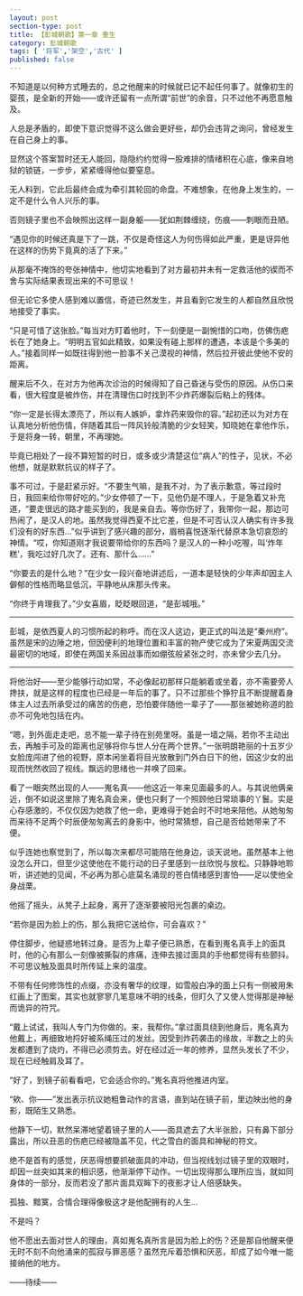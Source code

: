 ```yaml
---
layout: post
section-type: post
title: 【彭城朝歌】第一章 重生
category: 彭城朝歌
tags: [ '将军','架空','古代' ]
published: false
---
```

不知道是以何种方式睡去的，总之他醒来的时候就已记不起任何事了。就像初生的婴孩，是全新的开始——或许还留有一点所谓“前世”的余音，只不过他不再愿意触及。


人总是矛盾的，即使下意识觉得不这么做会更好些，却仍会违背之询问，曾经发生在自己身上的事。


显然这个答案暂时还无人能回，隐隐约约觉得一股难排的情绪积在心底，像来自地狱的锁链，一步步，紧紧缠得他似要窒息。


无人料到，它此后最终会成为牵引其轮回的命盘。不难想象，在他身上发生的，一定不是什么令人兴乐的事。


否则镜子里也不会映照出这样一副身躯——犹如荆棘缠绕，伤痕——刺眼而丑陋。


“遇见你的时候还真是下了一跳，不仅是奇怪这人为何伤得如此严重，更是讶异他在这样的伤势下竟真的活了下来。”


从那毫不掩饰的夸张神情中，他切实地看到了对方最初并未有一定救活他的锲而不舍与实际结果表现出来的不可思议！


但无论它多使人感到难以置信，奇迹已然发生，并且看到它发生的人都自然且欣悦地接受了事实。


“只是可惜了这张脸。”每当对方盯着他时，下一刻便是一副惋惜的口吻，仿佛伤疤长在了她身上。“明明五官如此精致，如果没有碰上那样的遭遇，本该是个多美的人。”接着同样一如既往得到他一脸事不关己漠视的神情，然后拉开彼此使他不安的距离。


醒来后不久，在对方为他再次诊治的时候得知了自己昏迷与受伤的原因。从伤口来看，很大程度是被炸伤，并在清理伤口时找到不少炸药爆裂后粘上的残体。


“你一定是长得太漂亮了，所以有人嫉妒，拿炸药来毁你的容。”起初还以为对方在认真地分析他伤情，伴随着其后一阵风铃般清脆的少女轻笑，知晓她在拿他作乐，于是将身一转，朝里，不再理她。


毕竟已相处了一段不算短暂的时日，或多或少清楚这位“病人”的性子，见状，不必他想，就是默默抗议的样子了。


事不可过，于是赶紧示好。“不要生气嘛，是我不对，为了表示歉意，等过段时日，我回来给你带好吃的。”少女停顿了一下，见他仍是不理人，于是急着又补充道，“要走很远的路才能买到的，我是亲自去。等你伤好了，我带你一起，那边可热闹了，是汉人的地。虽然我觉得西夏不比它差，但是不可否认汉人确实有许多我们没有的好东西…”似乎讲到了感兴趣的部分，眉梢喜悦逐渐代替原本急切哀怨的神情。“哎，你知道刚才我说要带给你的东西吗？是汉人的一种小吃喔，叫‘炸年糕’，我吃过好几次了。还有、那什么……”


“你要去的是什么地？”在少女一段兴奋地讲述后，一道本是轻快的少年声却因主人僻郁的性格而略显低沉，平静地从床那头传来。


“你终于肯理我了。”少女喜眉，眨眨眼回道，“是彭城哦。”


***


彭城，是依西夏人的习惯所起的称呼。而在汉人这边，更正式的叫法是“秦州府”。虽然是宋的边陲之地，但因便利的地理位置和丰富的物产使它成为了宋夏两国交流最密切的地域，即使在两国关系因战事而如绷弦般紧张之时，亦未曾少去几分。


***


将他治好——至少能够行动如常，不必像起初那样只能躺着或坐着，亦不需要旁人搀扶，就是这样的程度也已经是一年后的事了。只不过那些个狰狞且不断提醒着身体主人过去所承受过的痛苦的伤疤，恐怕要伴随他一辈子了——那张被她称道的脸亦不可免地包括在内。


“嗯，到外面走走吧，总不能一辈子待在别苑里呀。虽是一墙之隔，若你不主动出去，再触手可及的距离也足够将你与世人分在两个世界。”一张明朗艳丽的十五岁少女脸庞闯进了他的视野，原本闲坐着将目光放散到门外白日下的他，因这少女的出现而恍然收回了视线。飘远的思绪也一并唤了回来。


看了一眼突然出现的人——嵬名真——他这近一年来见面最多的人。与其说他俩亲近，倒不如说这里除了嵬名真会来，便也只剩了一个照顾他日常琐事的丫鬟。实是心存感激的，不仅仅因为她救了他一命，更难得于她会时不时地来陪他。从她匆匆而来待不足两个时辰便匆匆离去的身影中，他时常猜想，自己是否给她带来了不便。
 

似乎连她也察觉到了，所以每次来都尽可能陪在他身边，谈天说地。虽然基本上他没怎么开口，但至少这使他在不能行动的日子里感到一丝欣悦与放松。只静静地聆听，讲述她的见闻，不必再为那心底莫名涌现的苍白情绪感到害怕——足以使他全身战栗。


他摇了摇头，从凳子上起身，离开了逐渐要被阳光包裹的桌边。


“若你是因为脸上的伤，那么我把它送给你，可会喜欢？”


停住脚步，他疑惑地转过身。是否为上辈子便已熟悉，在看到嵬名真手上的面具时，他的心有那么一刻像被撕裂的疼痛，连伸去接过面具的手他都觉得有些颤抖。不可思议触及面具时所传延上来的温度。


不带有任何修饰性的点缀，亦没有奢华的纹理，如雪般白净的面上只有一侧被用朱红画上了图案，其实也就寥寥几笔意味不明的线条，但盯久了又使人觉得那是神秘而诡异的符咒。


“戴上试试，我叫人专门为你做的。来，我帮你。”拿过面具绕到他身后，嵬名真为他戴上，再细致地捋好被系绳压过的发丝。因受到炸药袭击的缘故，半数之上的头发都遭到了烧灼，不得已必须剪去。好在经过近一年的修养，显然头发长了不少，现在已经触肩及耳了。


“好了，到镜子前看看吧，它会适合你的。”嵬名真将他推进内室。


“欸、你——”发出表示抗议她粗鲁动作的言语，直到站在镜子前，里边映出他的身影，既陌生又熟悉。


他静下一切，默然呆滞地望着镜子里的人——面具遮去了大半张脸，只有鼻下部分露出，所以丑恶的伤疤已经被隐盖不见，代之雪白的面具和神秘的符文。


绝不是首有的感觉，厌恶得想要抓破面具的冲动，但当视线划过镜子里的双眼时，却因一丝突如其来的相识感，他渐渐停下动作。一切出现得那么理所应当，就如同身体的一部分，反而若没了那片面具双眸下的夜影才让人倍感缺失。
 
 
孤独、黯寞，合情合理得像极这才是他配拥有的人生…
 
 
不是吗？
 
 
他不愿出去面对世人的理由，真如嵬名真所言是因为脸上的伤？还是那自他醒来便无时不刻不向他涌来的孤寂与罪恶感？虽然充斥着恐惧和厌恶，却成了如今唯一能接纳他的地方。
 


 ——待续——
